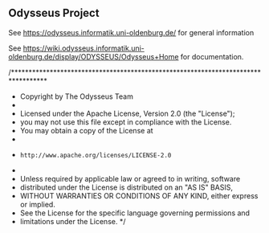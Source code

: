 Odysseus Project
----------------

See https://odysseus.informatik.uni-oldenburg.de/ for general information

See https://wiki.odysseus.informatik.uni-oldenburg.de/display/ODYSSEUS/Odysseus+Home for documentation.

/**********************************************************************************
 * Copyright by The Odysseus Team
 *
 * Licensed under the Apache License, Version 2.0 (the "License");
 * you may not use this file except in compliance with the License.
 * You may obtain a copy of the License at
 *
 *     http://www.apache.org/licenses/LICENSE-2.0
 *
 * Unless required by applicable law or agreed to in writing, software
 * distributed under the License is distributed on an "AS IS" BASIS,
 * WITHOUT WARRANTIES OR CONDITIONS OF ANY KIND, either express or implied.
 * See the License for the specific language governing permissions and
 * limitations under the License.
 */
